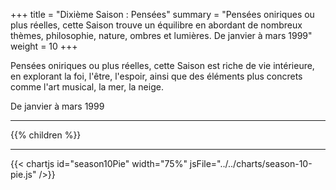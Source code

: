 +++
title = "Dixième Saison : Pensées"
summary = "Pensées oniriques ou plus réelles, cette Saison trouve un équilibre en abordant de nombreux thèmes, philosophie, nature, ombres et lumières. De janvier à mars 1999"
weight = 10
+++

Pensées oniriques ou plus réelles, cette Saison est riche de vie intérieure, en explorant la foi, l'être, l'espoir, ainsi que des éléments plus concrets comme l'art musical, la mer, la neige.

De janvier à mars 1999

---
{{% children  %}}

---
{{< chartjs id="season10Pie" width="75%" jsFile="../../charts/season-10-pie.js" />}}
